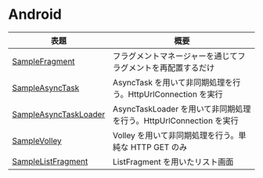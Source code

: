 # Android
| 表題 | 概要 |
| --- | --- |
| [SampleFragment](../../tree/master/SampleFragment) | フラグメントマネージャーを通じてフラグメントを再配置するだけ |
| [SampleAsyncTask](../../tree/master/SampleAsyncTask) | AsyncTask を用いて非同期処理を行う。HttpUrlConnection を実行 |
| [SampleAsyncTaskLoader](../../tree/master/SampleAsyncTaskLoader) | AsyncTaskLoader を用いて非同期処理を行う。HttpUrlConnection を実行 |
| [SampleVolley](../../tree/master/SampleVolley) | Volley を用いて非同期処理を行う。単純な HTTP GET のみ |
| [SampleListFragment](../../tree/master/SampleListFragment) | ListFragment を用いたリスト画面 |
